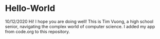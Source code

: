 # Hello-World
10/12/2020
Hi! I hope you are doing well!
This is Tim Vuong, a high school senior, navigating the complex world of computer science. 
I added my app from code.org to this repository.
